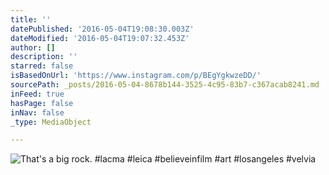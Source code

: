 ```yaml
---
title: ''
datePublished: '2016-05-04T19:08:30.003Z'
dateModified: '2016-05-04T19:07:32.453Z'
author: []
description: ''
starred: false
isBasedOnUrl: 'https://www.instagram.com/p/BEgYgkwzeDD/'
sourcePath: _posts/2016-05-04-8678b144-3525-4c95-83b7-c367acab8241.md
inFeed: true
hasPage: false
inNav: false
_type: MediaObject

---
```

![That's a big rock. #lacma #leica #believeinfilm #art #losangeles #velvia](https://scontent.cdninstagram.com/t51.2885-15/s640x640/sh0.08/e35/12918455_557287857785287_1693403479_n.jpg?ig_cache_key=MTIzNDA5NDA4OTUxMjU0MjQwMw%3D%3D.2)